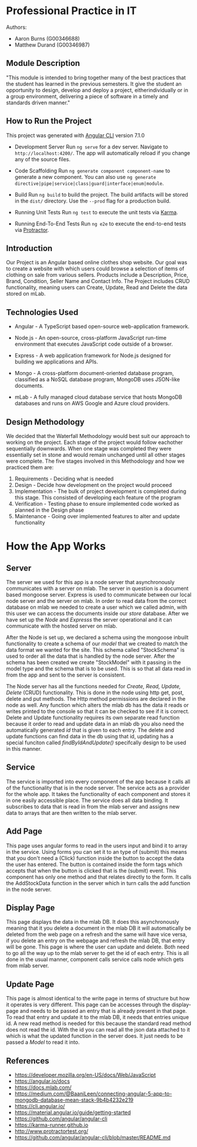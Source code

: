 # Professional Practice in IT

Authors:
+ Aaron Burns (G00346688)
+ Matthew Durand (G00346987)


## Module Description
"This module is intended to bring together many of the best practices that the student has learned in the previous semesters. It give the student an opportunity to design, develop and deploy a project, eitherindividually or in a group environment, delivering a piece of software in a timely and standards driven manner."


## How to Run the Project
This project was generated with [Angular CLI](https://github.com/angular/angular-cli) version 7.1.0

+ Development Server
Run `ng serve` for a dev server. Navigate to `http://localhost:4200/`. The app will automatically reload if you change any of the source files.

+ Code Scaffolding
Run `ng generate component component-name` to generate a new component. You can also use `ng generate directive|pipe|service|class|guard|interface|enum|module`.

+ Build
Run `ng build` to build the project. The build artifacts will be stored in the `dist/` directory. Use the `--prod` flag for a production build.

+ Running Unit Tests
Run `ng test` to execute the unit tests via [Karma](https://karma-runner.github.io).

+ Running End-To-End Tests
Run `ng e2e` to execute the end-to-end tests via [Protractor](http://www.protractortest.org/).


## Introduction
Our Project is an Angular based online clothes shop website. Our goal was to create a website with which users could browse a selection of items of clothing on sale from various sellers. Products include a Description, Price, Brand, Condition, Seller Name and Contact Info. The Project includes CRUD functionality, meaning users can Create, Update, Read and Delete the data stored on mLab.


## Technologies Used

+ Angular - A TypeScript based open-source web-application framework.

+ Node.js - An open-source, cross-platform JavaScript run-time environment that executes JavaScript code outside of a browser.

+ Express - A web application framework for Node.js designed for building we applications and APIs.

+ Mongo - A cross-platform document-oriented database program, classified as a NoSQL database program, MongoDB uses JSON-like documents.
 
+ mLab - A fully managed cloud database service that hosts MongoDB databases and runs on AWS Google and Azure cloud providers.


## Design Methodology

We decided that the Waterfall Methodology would best suit our approach to working on the project. Each stage of the project would follow eachother sequentially downwards. When one stage was completed they were essentially set in stone and would remain unchanged until all other stages were complete. 
The five stages involved in this Methodology and how we practiced them are:

1. Requirements - Deciding what is needed
2. Design - Decide how development on the project would proceed
3. Implementation - The bulk of project development is completed during this stage. This consisted of developing each feature of the program
4. Verification - Testing phase to ensure implemented code worked as planned in the Design phase
5. Maintenance - Going over implemented features to alter and update functionality 


# How the App Works

## Server

The server we used for this app is a node server that asynchronously communicates with a server on mlab. The server in question is a document based mongoose server. Express is used to communicate between our local node server and the server on mlab. In order to read data from the correct database on mlab we needed to create a user which we called admin, with this user we can access the documents inside our *store* database. After we have set up the *Node* and *Expresss* the server operational and it can communicate with the hosted server on mlab. 

After the Node is set up, we declared a schema using the mongoose inbuilt functionality to create a schema of our *model* that we created to match the data format we wanted for the site. This schema called "StockSchema" is used to order all the data that is handled by the node server. After the schema has been created we create "StockModel" with it passing in the model type and the schema that is to be used. This is so that all data read in from the app and sent to the server is consistent.

The Node server has all the functions needed for *Create, Read, Update, Delete* (CRUD) functionality. This is done in the node using http get, post, delete and put methods. The Http method permissions are declared in the node as well. Any function which alters the mlab db has the data it reads or writes printed to the console so that it can be checked to see if it is correct. Delete and Update functionality requires its own separate read function because it order to read and update data in an mlab db you also need the automatically generated *id* that is given to each entry. The delete and update functions can find data in the db using that id, updating has a special funciton called *findByIdAndUpdate()* specifcally design to be used in this manner.


## Service

The service is imported into every component of the app because it calls all of the functionality that is in the node server. The service acts as a provider for the whole app. It takes the functionality of each component and stores it in one easily accessible place. The service does all data binding.  It subscribes to data that is read in from the mlab server and assigns new data to arrays that are then written to the mlab server.


## Add Page

This page uses angular forms to read in the users input and bind it to array in the service. Using forms you can set it to an type of (submit) this means that you don't need a (Click) function inside the button to accept the data the user has entered. The button is contained inside the form tags which accepts that when the button is clicked that is the (submit) event.
This component has only one method and that relates directly to the form. It calls the AddStockData function in the server which in turn calls the add function in the node server.


## Display Page

This page displays the data in the mlab DB. It does this asynchronously meaning that it you delete a document in the mlab DB it will automatically be deleted from the web page on a refresh and the same will have vice versa, if you delete an entry on the webpage and refresh the mlab DB, that entry will be gone. This page is where the user can update and delete. Both need to go all the way up to the mlab server to get the id of each entry. This is all done in the usual manner, component calls service calls node which gets from mlab server.


## Update Page

This page is almost identical to the write page in terms of structure but how it operates is very different. This page can be accesses through the display-page and needs to be passed an entry that is already present in that page. To read that entry and update it to the mlab DB, it needs that entries unique id. A new read method is needed for this because the standard read method does not read the id. With the id you can read all the json data attached to it which is what the updated function in the server does. It just needs to be passed a *Model* to read it into.


## References

+ https://developer.mozilla.org/en-US/docs/Web/JavaScript
+ https://angular.io/docs
+ https://docs.mlab.com/
+ https://medium.com/@BaaniLeen/connecting-angular-5-app-to-mongodb-database-mean-stack-9b4b4232e219
+ https://cli.angular.io/
+ https://material.angular.io/guide/getting-started
+ https://github.com/angular/angular-cli
+ https://karma-runner.github.io
+ http://www.protractortest.org/
+ https://github.com/angular/angular-cli/blob/master/README.md
